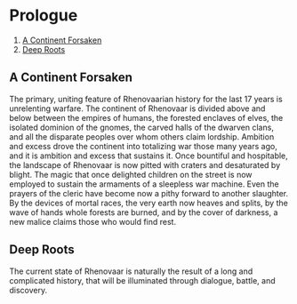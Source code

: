 # Prologue
1. [A Continent Forsaken](#a-continent-forsaken)
2. [Deep Roots](#deep-roots)

## A Continent Forsaken

The primary, uniting feature of Rhenovaarian history for the last 17 years is unrelenting warfare. The continent of Rhenovaar is divided above and below between the empires of humans, the forested enclaves of elves, the isolated dominion of the gnomes, the carved halls of the dwarven clans, and all the disparate peoples over whom others claim lordship. Ambition and excess drove the continent into totalizing war those many years ago, and it is ambition and excess that sustains it. Once bountiful and hospitable, the landscape of Rhenovaar is now pitted with craters and desaturated by blight. The magic that once delighted children on the street is now employed to sustain the armaments of a sleepless war machine. Even the prayers of the cleric have become now a pithy forward to another slaughter. By the devices of mortal races, the very earth now heaves and splits, by the wave of hands whole forests are burned, and by the cover of darkness, a new malice claims those who would find rest.

## Deep Roots

The current state of Rhenovaar is naturally the result of a long and complicated history, that will be illuminated through dialogue, battle, and discovery.
